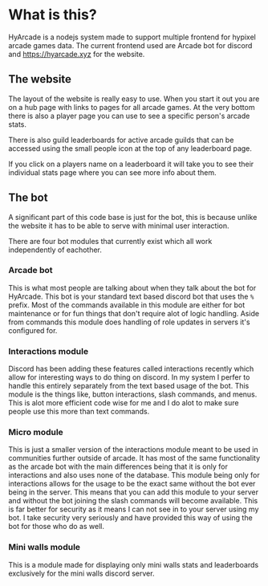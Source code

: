 # What is this?
HyArcade is a nodejs system made to support multiple frontend for hypixel arcade games data. The current frontend used are Arcade bot for discord and https://hyarcade.xyz for the website.

## The website
The layout of the website is really easy to use. When you start it out you are on a hub page with links to pages for all arcade games. At the very bottom there is also a player page you can use to see a specific person's arcade stats.

There is also guild leaderboards for active arcade guilds that can be accessed using the small people icon at the top of any leaderboard page.

If you click on a players name on a leaderboard it will take you to see their individual stats page where you can see more info about them.

## The bot
A significant part of this code base is just for the bot, this is because unlike the website it has to be able to serve with minimal user interaction.

There are four bot modules that currently exist which all work independently of eachother.

### Arcade bot
This is what most people are talking about when they talk about the bot for HyArcade. This bot is your standard text based discord bot that uses the `%` prefix. Most of the commands available in this module are either for bot maintenance or for fun things that don't require alot of logic handling. Aside from commands this module does handling of role updates in servers it's configured for.

### Interactions module
Discord has been adding these features called interactions recently which allow for interesting ways to do thing on discord. In my system I perfer to handle this entirely separately from the text based usage of the bot. This module is the things like, button interactions, slash commands, and menus. This is alot more efficient code wise for me and I do alot to make sure people use this more than text commands.

### Micro module
This is just a smaller version of the interactions module meant to be used in communities further outside of arcade. It has most of the same functionality as the arcade bot with the main differences being that it is only for interactions and also uses none of the database. This module being only for interactions allows for the usage to be the exact same without the bot ever being in the server. This means that you can add this module to your server and without the bot joining the slash commands will become available. This is far better for security as it means I can not see in to your server using my bot. I take security very seriously and have provided this way of using the bot for those who do as well.

### Mini walls module
This is a module made for displaying only mini walls stats and leaderboards exclusively for the mini walls discord server.
